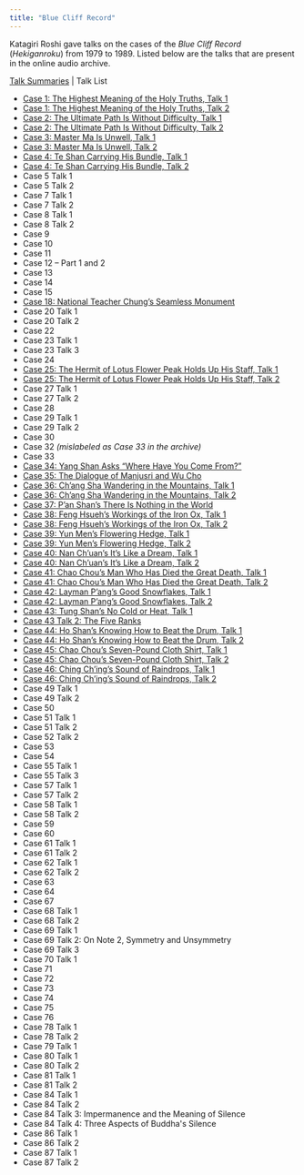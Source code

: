 ```yaml
---
title: "Blue Cliff Record"
---
```


Katagiri Roshi gave talks on the cases of the *Blue Cliff Record* (*Hekiganroku*) from 1979 to 1989. Listed below are the talks that are present in the online audio archive. 

[Talk Summaries](blue-cliff-record) \| Talk List

- [Case 1: The Highest Meaning of the Holy Truths, Talk 1](1979-11-17-Blue-Cliff-Record-Case-1-Talk-1)
- [Case 1: The Highest Meaning of the Holy Truths, Talk 2](1979-11-18-Blue-Cliff-Record-Case-1-Talk-2)
- [Case 2: The Ultimate Path Is Without Difficulty, Talk 1](1980-01-19-Blue-Cliff-Record-Case-2-Talk-1)
- [Case 2: The Ultimate Path Is Without Difficulty, Talk 2](1980-01-20-Blue-Cliff-Record-Case-2-Talk-2)
- [Case 3: Master Ma Is Unwell, Talk 1](1980-04-19-Blue-Cliff-Record-Case-3-Talk-1)
- [Case 3: Master Ma Is Unwell, Talk 2](1980-04-20-Blue-Cliff-Record-Case-3-Talk-2)
- [Case 4: Te Shan Carrying His Bundle, Talk 1](1980-05-08-Blue-Cliff-Record-Case-4-Talk-1)
- [Case 4: Te Shan Carrying His Bundle, Talk 2](1980-05-18-Blue-Cliff-Record-Case-4-Talk-2)
- Case 5 Talk 1
- Case 5 Talk 2
- Case 7 Talk 1
- Case 7 Talk 2
- Case 8 Talk 1
- Case 8 Talk 2
- Case 9
- Case 10
- Case 11
- Case 12 – Part 1 and 2
- Case 13
- Case 14
- Case 15
- [Case 18: National Teacher Chung’s Seamless Monument](1981-07-18-Blue-Cliff-Record-Case-18)
- Case 20 Talk 1
- Case 20 Talk 2
- Case 22
- Case 23 Talk 1
- Case 23 Talk 3
- Case 24
- [Case 25: The Hermit of Lotus Flower Peak Holds Up His Staff, Talk 1](1981-11-21-Blue-Cliff-Record-Case-25-Talk-1)
- [Case 25: The Hermit of Lotus Flower Peak Holds Up His Staff, Talk 2](1981-11-22-Blue-Cliff-Record-Case-25-Talk-2)
- Case 27 Talk 1
- Case 27 Talk 2
- Case 28
- Case 29 Talk 1
- Case 29 Talk 2
- Case 30
- Case 32 *(mislabeled as Case 33 in the archive)*
- Case 33
- [Case 34: Yang Shan Asks “Where Have You Come From?”](1982-11-17-Blue-Cliff-Record-Case-34)
- [Case 35: The Dialogue of Manjusri and Wu Cho](1982-11-24-Blue-Cliff-Record-Case-35)
- [Case 36: Ch’ang Sha Wandering in the Mountains, Talk 1](1982-12-01-Blue-Cliff-Record-Case-36-Talk-1)
- [Case 36: Ch’ang Sha Wandering in the Mountains, Talk 2](1982-12-08-Blue-Cliff-Record-Case-36-Talk-2)
- [Case 37: P’an Shan’s There Is Nothing in the World](1982-12-15-Blue-Cliff-Record-Case-37)
- [Case 38: Feng Hsueh’s Workings of the Iron Ox, Talk 1](1982-12-22-Blue-Cliff-Record-Case-38-Talk-1)
- [Case 38: Feng Hsueh’s Workings of the Iron Ox, Talk 2](1983-01-05-Blue-Cliff-Record-Case-38-Talk-2)
- [Case 39: Yun Men’s Flowering Hedge, Talk 1](1983-01-12-Blue-Cliff-Record-Case-39-Talk-1)
- [Case 39: Yun Men’s Flowering Hedge, Talk 2](1983-01-19-Blue-Cliff-Record-Case-39-Talk-2)
- [Case 40: Nan Ch’uan’s It’s Like a Dream, Talk 1](1983-01-26-Blue-Cliff-Record-Case-40-Talk-1)
- [Case 40: Nan Ch’uan’s It’s Like a Dream, Talk 2](1983-02-02-Blue-Cliff-Record-Case-40-Talk-2)
- [Case 41: Chao Chou’s Man Who Has Died the Great Death, Talk 1](1983-02-09-Blue-Cliff-Record-Case-41-Talk-1)
- [Case 41: Chao Chou’s Man Who Has Died the Great Death, Talk 2](1983-02-16-Blue-Cliff-Record-Case-41-Talk-2)
- [Case 42: Layman P’ang’s Good Snowflakes, Talk 1](1983-03-02-Blue-Cliff-Record-Case-42-Talk-1)
- [Case 42: Layman P’ang’s Good Snowflakes, Talk 2](1983-03-09-Blue-Cliff-Record-Case-42-Talk-2)
- [Case 43: Tung Shan’s No Cold or Heat, Talk 1](1983-03-16-Blue-Cliff-Record-Case-43-Talk-1)
- [Case 43 Talk 2: The Five Ranks](1983-04-06-Blue-Cliff-Record-Case-43-Talk-2)
- [Case 44: Ho Shan’s Knowing How to Beat the Drum, Talk 1](1983-04-20-Blue-Cliff-Record-Case-44-Talk-1)
- [Case 44: Ho Shan’s Knowing How to Beat the Drum, Talk 2](1983-04-27-Blue-Cliff-Record-Case-44-Talk-2)
- [Case 45: Chao Chou’s Seven-Pound Cloth Shirt, Talk 1](1983-05-25-Blue-Cliff-Record-Case-45-Talk-1)
- [Case 45: Chao Chou’s Seven-Pound Cloth Shirt, Talk 2](1983-06-01-Blue-Cliff-Record-Case-45-Talk-2)
- [Case 46: Ching Ch’ing’s Sound of Raindrops, Talk 1](1983-06-15-Blue-Cliff-Record-Case-46-Talk-1)
- [Case 46: Ching Ch’ing’s Sound of Raindrops, Talk 2](1983-08-24-Blue-Cliff-Record-Case-46-Talk-2)
- Case 49 Talk 1
- Case 49 Talk 2
- Case 50
- Case 51 Talk 1
- Case 51 Talk 2
- Case 52 Talk 2
- Case 53
- Case 54
- Case 55 Talk 1
- Case 55 Talk 3
- Case 57 Talk 1
- Case 57 Talk 2
- Case 58 Talk 1
- Case 58 Talk 2
- Case 59
- Case 60
- Case 61 Talk 1
- Case 61 Talk 2
- Case 62 Talk 1
- Case 62 Talk 2
- Case 63
- Case 64
- Case 67
- Case 68 Talk 1
- Case 68 Talk 2
- Case 69 Talk 1
- Case 69 Talk 2: On Note 2, Symmetry and Unsymmetry
- Case 69 Talk 3
- Case 70 Talk 1
- Case 71
- Case 72
- Case 73
- Case 74
- Case 75
- Case 76
- Case 78 Talk 1
- Case 78 Talk 2
- Case 79 Talk 1
- Case 80 Talk 1
- Case 80 Talk 2
- Case 81 Talk 1
- Case 81 Talk 2
- Case 84 Talk 1
- Case 84 Talk 2
- Case 84 Talk 3: Impermanence and the Meaning of Silence
- Case 84 Talk 4: Three Aspects of Buddha's Silence
- Case 86 Talk 1
- Case 86 Talk 2
- Case 87 Talk 1
- Case 87 Talk 2
